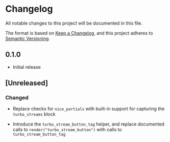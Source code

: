 # Changelog

All notable changes to this project will be documented in this file.

The format is based on [Keep a Changelog](https://keepachangelog.com/en/1.0.0/),
and this project adheres to [Semantic Versioning](https://semver.org/spec/v2.0.0.html).

## 0.1.0

- Initial release

## [Unreleased]

### Changed

- Replace checks for `nice_partials` with built-in support for capturing the
  `turbo_streams` block

- Introduce the `turbo_stream_button_tag` helper, and replace documented calls
  to `render("turbo_stream_button")` with calls to `turbo_stream_button_tag`
